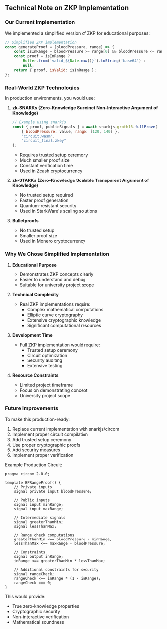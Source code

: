 ## Technical Note on ZKP Implementation

### Our Current Implementation
We implemented a simplified version of ZKP for educational purposes:
```javascript
// Simplified ZKP implementation
const generateProof = (bloodPressure, range) => {
    const isInRange = bloodPressure >= range[0] && bloodPressure <= range[1];
    const proof = isInRange ? 
        Buffer.from(`valid_${Date.now()}`).toString('base64') : 
        null;
    return { proof, isValid: isInRange };
};
```

### Real-World ZKP Technologies
In production environments, you would use:

1. **zk-SNARKs (Zero-Knowledge Succinct Non-Interactive Argument of Knowledge)**
   ```javascript
   // Example using snarkjs
   const { proof, publicSignals } = await snarkjs.groth16.fullProve(
       { bloodPressure: value, range: [120, 140] },
       "circuit.wasm",
       "circuit_final.zkey"
   );
   ```
   - Requires trusted setup ceremony
   - Much smaller proof size
   - Constant verification time
   - Used in Zcash cryptocurrency

2. **zk-STARKs (Zero-Knowledge Scalable Transparent Argument of Knowledge)**
   - No trusted setup required
   - Faster proof generation
   - Quantum-resistant security
   - Used in StarkWare's scaling solutions

3. **Bulletproofs**
   - No trusted setup
   - Smaller proof size
   - Used in Monero cryptocurrency

### Why We Chose Simplified Implementation
1. **Educational Purpose**
   - Demonstrates ZKP concepts clearly
   - Easier to understand and debug
   - Suitable for university project scope

2. **Technical Complexity**
   - Real ZKP implementations require:
     - Complex mathematical computations
     - Elliptic curve cryptography
     - Extensive cryptographic knowledge
     - Significant computational resources

3. **Development Time**
   - Full ZKP implementation would require:
     - Trusted setup ceremony
     - Circuit optimization
     - Security auditing
     - Extensive testing

4. **Resource Constraints**
   - Limited project timeframe
   - Focus on demonstrating concept
   - University project scope

### Future Improvements
To make this production-ready:
1. Replace current implementation with snarkjs/circom
2. Implement proper circuit compilation
3. Add trusted setup ceremony
4. Use proper cryptographic proofs
5. Add security measures
6. Implement proper verification

Example Production Circuit:
```circom
pragma circom 2.0.0;

template BPRangeProof() {
    // Private inputs
    signal private input bloodPressure;
    
    // Public inputs
    signal input minRange;
    signal input maxRange;
    
    // Intermediate signals
    signal greaterThanMin;
    signal lessThanMax;
    
    // Range check computations
    greaterThanMin <== bloodPressure - minRange;
    lessThanMax <== maxRange - bloodPressure;
    
    // Constraints
    signal output inRange;
    inRange <== greaterThanMin * lessThanMax;
    
    // Additional constraints for security
    signal rangeCheck;
    rangeCheck <== inRange * (1 - inRange);
    rangeCheck === 0;
}
```

This would provide:
- True zero-knowledge properties
- Cryptographic security
- Non-interactive verification
- Mathematical soundness